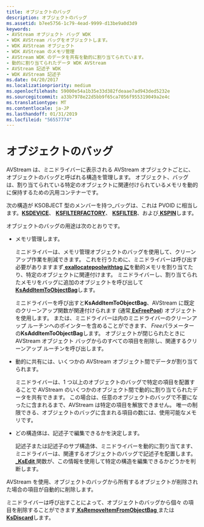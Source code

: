 ```yaml
---
title: オブジェクトのバッグ
description: オブジェクトのバッグ
ms.assetid: b7ee5756-1c79-4ead-9999-d13be9a0d3d9
keywords:
- AVStream オブジェクト バッグ WDK
- WDK AVStream バッグをオブジェクトします。
- WDK AVStream オブジェクト
- WDK AVStream のメモリ管理
- AVStream WDK のデータを共有を動的に割り当てられています。
- 動的に割り当てられたデータ WDK AVStream
- AVStream 記述子 WDK
- WDK AVStream 記述子
ms.date: 04/20/2017
ms.localizationpriority: medium
ms.openlocfilehash: 59000e54a1b35e33d382fdeaae7ad943ded5232e
ms.sourcegitcommit: a33b7978e22d5bb9f65ca7056f955319049a2e4c
ms.translationtype: MT
ms.contentlocale: ja-JP
ms.lasthandoff: 01/31/2019
ms.locfileid: "56557774"
---
```

# <a name="object-bags"></a>オブジェクトのバッグ





AVStream は、ミニドライバーに表示される AVStream オブジェクトごとに、オブジェクトのバッグと呼ばれる構造を管理します。 オブジェクト、バッグは、割り当てられている特定のオブジェクトに関連付けられているメモリを動的に保持するための汎用コンテナーです。

次の構造が KSOBJECT 型のメンバーを持つ\_バッグは、これは PVOID に相当します。[**KSDEVICE**](https://msdn.microsoft.com/library/windows/hardware/ff561681)、 [ **KSFILTERFACTORY**](https://msdn.microsoft.com/library/windows/hardware/ff562530)、 [ **KSFILTER**](https://msdn.microsoft.com/library/windows/hardware/ff562522)、および[ **KSPIN**](https://msdn.microsoft.com/library/windows/hardware/ff563483)します。

オブジェクトのバッグの用途は次のとおりです。

-   メモリ管理します。

    ミニドライバーは、メモリ管理オブジェクトのバッグを使用して、クリーンアップ作業を削減できます。 これを行うために、ミニドライバーは呼び出す必要がありますまず[ **exallocatepoolwithtag に**](https://msdn.microsoft.com/library/windows/hardware/ff544520)を動的メモリを割り当てたり、特定のオブジェクトに関連付けます。 ミニドライバーし、割り当てられたメモリをバッグに追加のオブジェクトを呼び出して[ **KsAddItemToObjectBag**](https://msdn.microsoft.com/library/windows/hardware/ff560941)します。

    ミニドライバーを呼び出すと**KsAddItemToObjectBag**、AVStream に既定のクリーンアップ関数が関連付けられます (通常[ **ExFreePool**](https://msdn.microsoft.com/library/windows/hardware/ff544590)) オブジェクトを使用します。 または、ミニドライバーは内のミニドライバーのクリーンアップ ルーチンへのポインターを含めることができます、 *Free*パラメーターの**KsAddItemToObjectBag**します。 オブジェクトが閉じられたときに AVStream オブジェクト バッグからのすべての項目を削除し、関連するクリーンアップ ルーチンを呼び出します。

-   動的に共有には、いくつかの AVStream オブジェクト間でデータが割り当てられます。

    ミニドライバーは、1 つ以上のオブジェクトのバッグで特定の項目を配置することで AVStream のいくつかのオブジェクト間で動的に割り当てられたデータを共有できます。 この場合は、任意のオブジェクトのバッグで不要になったに含まれるまで、AVStream は特定の項目を解放できません。 唯一の制限できる、オブジェクトのバッグに含まれる項目の数には、使用可能なメモリです。

-   どの構造体は、記述子で編集できるかを決定します。

    記述子または記述子のサブ構造体、ミニドライバーを動的に割り当てます、ミニドライバーは、関連するオブジェクトのバッグで記述子を配置します。 [  **\_KsEdit** ](https://msdn.microsoft.com/library/windows/hardware/ff568796)関数が、この情報を使用して特定の構造を編集できるかどうかを判断します。

AVStream を使用、オブジェクトのバッグから所有するオブジェクトが削除された場合の項目が自動的に削除します。

ミニドライバーは呼び出すことによって、オブジェクトのバッグから個々 の項目を削除することができます[ **KsRemoveItemFromObjectBag** ](https://msdn.microsoft.com/library/windows/hardware/ff566798)または[ **KsDiscard**](https://msdn.microsoft.com/library/windows/hardware/ff561695)します。

 

 




